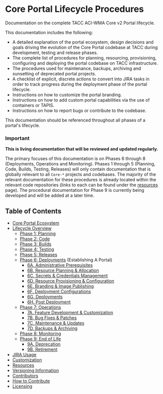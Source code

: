 # Core Portal Lifecycle Procedures

Documentation on the complete TACC ACI-WMA Core v2 Portal lifecycle.

This documentation includes the following:

- A detailed explanation of the portal ecosystem, design decisions and goals driving the evolution of the Core Portal codebase at TACC during development, testing and release phases.
- The complete list of procedures for planning, resourcing, provisioning, configuring and deploying the portal codebase on TACC infrastructure.
- The procedures used for maintenance, backups, archiving and sunsetting of deprecated portal projects.
- A checklist of explicit, discrete actions to convert into JIRA tasks in order to track progress during the deployment phase of the portal lifecycle.
- Instructions on how to customize the portal branding.
- Instructions on how to add custom portal capabilities via the use of containers or TAPIS.
- Instructions on how to report bugs or contribute to the codebase.

This documentation should be referenced throughout all phases of a portal's lifecycle.

### Important

**This is living documentation that will be reviewed and updated regularly.**

The primary focuses of this documentation is on Phases 6 through 8 (Deployments, Operations and Monitoring). Phases 1 through 5 (Planning, Code, Builds, Testing, Releases) will only contain documentation that is globally relevant to all `Core-*` projects and codebases. The majority of the relevant documentation for these procedures is already located within the relevant code repositories (links to each can be found under the [resources](pages/resources#top) page). The procedural documentation for Phase 9 is currently being developed and will be added at a later time.

## Table of Contents

- [Core Portal Ecosystem](pages/ecosystem.md)
- [Lifecycle Overview](pages/overview.md)
  - [Phase 1: Planning](pages/phase_01)
  - [Phase 2: Code](pages/phase_02)
  - [Phase 3: Builds](pages/phase_03)
  - [Phase 4: Testing](pages/phase_04)
  - [Phase 5: Releases](pages/phase_05)
  - [Phase 6: Deployments](pages/phase_06) (Establishing A Portal)
    - [6A. Administrative Prerequisites](pages/phase_06#6a)
    - [6B. Resource Planning & Allocation](pages/phase_06#6b)
    - [6C. Secrets & Credentials Management](pages/phase_06#6c)
    - [6D. Resource Provisioning & Configuration](pages/phase_06#6d)
    - [6E. Branding & Image Publishing](pages/phase_06#6e)
    - [6F. Deployment Configurations](pages/phase_06#6f)
    - [6G. Deployments](pages/phase_06#6g)
    - [6H. Post Deployment](pages/phase_06#6h)
  - [Phase 7: Operations](pages/phase_07)
    - [7A. Feature Development & Customization](pages/phase_07#7a)
    - [7B. Bug Fixes & Patches](pages/phase_07#7b)
    - [7C. Maintenance & Updates](pages/phase_07#7c)
    - [7D. Backups & Archiving](pages/phase_07#7d)
  - [Phase 8: Monitoring](pages/phase_08)
  - [Phase 9: End of Life](pages/phase_09)
    - [9A. Deprecation](pages/phase_09#9a)
    - [9B. Retirement](pages/phase_09#9b)
- [JIRA Usage](pages/jira-usage.md)
- [Customization](pages/customization.md)
- [Resources](pages/resources.md)
- [Versioning Information](pages/versioning-information.md)
- [Contributors](pages/contributors.md)
- [How to Contribute](pages/how-to-contribute.md)
- [Licensing](pages/licensing.md)
